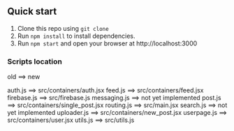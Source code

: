 ## Quick start

1. Clone this repo using `git clone`
2. Run `npm install` to install dependencies. 
3. Run `npm start` and open your browser at http://localhost:3000  

 
### Scripts location  


old ==> new

auth.js ==> src/containers/auth.jsx
feed.js ==> src/containers/feed.jsx
firebase.js ==> src/firebase.js
messaging.js ==> not yet implemented
post.js ==> src/containers/single_post.jsx
routing.js ==> src/main.jsx
search.js ==> not yet implemented
uploader.js ==> src/containers/new_post.jsx
userpage.js ==> src/containers/user.jsx
utils.js ==> src/utils.js